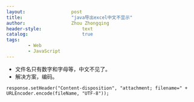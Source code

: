 ```yaml
---
layout:					post
title:					"java导出excel中文不显示"
author:					Zhou Zhongqing
header-style:				text
catalog:					true
tags:
		- Web
		- JavaScript
---
```

- 文件名只有数字和字母等，中文不见了。
- 解决方案，编码。

```
response.setHeader("Content-disposition", "attachment; filename=" + URLEncoder.encode(fileName, "UTF-8"));
```
